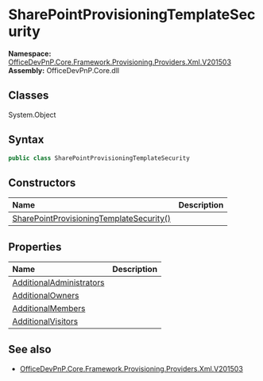 # SharePointProvisioningTemplateSecurity

**Namespace:** [OfficeDevPnP.Core.Framework.Provisioning.Providers.Xml.V201503](OfficeDevPnP.Core.Framework.Provisioning.Providers.Xml.V201503.md)
**Assembly:** OfficeDevPnP.Core.dll
## Classes
System.Object
## Syntax
```C#
public class SharePointProvisioningTemplateSecurity
```
## Constructors
|**Name**|**Description**|
|:-----|:-----|
| [SharePointProvisioningTemplateSecurity()](SharePointProvisioningTemplateSecurityconstructor1details.md) | 
## Properties
|**Name**|**Description**|
|:-----|:-----|
| [AdditionalAdministrators](SharePointProvisioningTemplateSecurity.AdditionalAdministrators.md) | 
| [AdditionalOwners](SharePointProvisioningTemplateSecurity.AdditionalOwners.md) | 
| [AdditionalMembers](SharePointProvisioningTemplateSecurity.AdditionalMembers.md) | 
| [AdditionalVisitors](SharePointProvisioningTemplateSecurity.AdditionalVisitors.md) | 
## See also
- [OfficeDevPnP.Core.Framework.Provisioning.Providers.Xml.V201503](OfficeDevPnP.Core.Framework.Provisioning.Providers.Xml.V201503.md)
